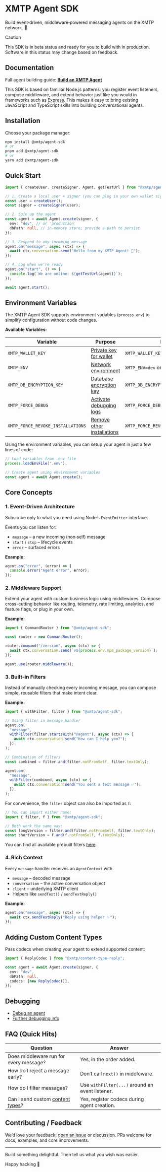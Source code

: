 # XMTP Agent SDK

Build event‑driven, middleware‑powered messaging agents on the XMTP network. 🚀

> [!CAUTION]
> This SDK is in beta status and ready for you to build with in production. Software in this status may change based on feedback.

## Documentation

Full agent building guide: **[Build an XMTP Agent](https://docs.xmtp.org/agents/get-started/build-an-agent)**

This SDK is based on familiar Node.js patterns: you register event listeners, compose middleware, and extend behavior just like you would in frameworks such as [Express](https://expressjs.com/). This makes it easy to bring existing JavaScript and TypeScript skills into building conversational agents.

## Installation

Choose your package manager:

```bash
npm install @xmtp/agent-sdk
# or
pnpm add @xmtp/agent-sdk
# or
yarn add @xmtp/agent-sdk
```

## Quick Start

```ts
import { createUser, createSigner, Agent, getTestUrl } from "@xmtp/agent-sdk";

// 1. Create a local user + signer (you can plug in your own wallet signer)
const user = createUser();
const signer = createSigner(user);

// 2. Spin up the agent
const agent = await Agent.create(signer, {
  env: "dev", // or 'production'
  dbPath: null, // in-memory store; provide a path to persist
});

// 3. Respond to any incoming message
agent.on("message", async (ctx) => {
  await ctx.conversation.send("Hello from my XMTP Agent! 👋");
});

// 4. Log when we're ready
agent.on("start", () => {
  console.log(`We are online: ${getTestUrl(agent)}`);
});

await agent.start();
```

## Environment Variables

The XMTP Agent SDK supports environment variables (`process.env`) to simplify configuration without code changes.

**Available Variables:**

| Variable                          | Purpose                                                                                                                      | Example                                 |
| --------------------------------- | ---------------------------------------------------------------------------------------------------------------------------- | --------------------------------------- |
| `XMTP_WALLET_KEY`                 | [Private key for wallet](https://docs.xmtp.org/inboxes/core-messaging/create-a-signer)                                       | `XMTP_WALLET_KEY=0x1234...abcd`         |
| `XMTP_ENV`                        | [Network environment](https://docs.xmtp.org/agents/core-messaging/create-a-client#xmtp-network-environments)                 | `XMTP_ENV=dev` or `XMTP_ENV=production` |
| `XMTP_DB_ENCRYPTION_KEY`          | [Database encryption key](https://docs.xmtp.org/agents/core-messaging/create-a-client#keep-the-database-encryption-key-safe) | `XMTP_DB_ENCRYPTION_KEY=0xabcd...1234`  |
| `XMTP_FORCE_DEBUG`                | [Activate debugging logs](https://docs.xmtp.org/agents/debug-agents)                                                         | `XMTP_FORCE_DEBUG=true`                 |
| `XMTP_FORCE_REVOKE_INSTALLATIONS` | [Remove other installations](https://docs.xmtp.org/agents/core-messaging/agent-installations#revoke-agent-installations)     | `XMTP_FORCE_REVOKE_INSTALLATIONS=true`  |

Using the environment variables, you can setup your agent in just a few lines of code:

```ts
// Load variables from .env file
process.loadEnvFile(".env");

// Create agent using environment variables
const agent = await Agent.create();
```

## Core Concepts

### 1. Event‑Driven Architecture

Subscribe only to what you need using Node’s `EventEmitter` interface.

Events you can listen for:

- `message` – a new incoming (non‑self) message
- `start` / `stop` – lifecycle events
- `error` – surfaced errors

**Example:**

```ts
agent.on("error", (error) => {
  console.error("Agent error", error);
});
```

### 2. Middleware Support

Extend your agent with custom business logic using middlewares. Compose cross-cutting behavior like routing, telemetry, rate limiting, analytics, and feature flags, or plug in your own.

**Example:**

```ts
import { CommandRouter } from "@xmtp/agent-sdk";

const router = new CommandRouter();

router.command("/version", async (ctx) => {
  await ctx.conversation.send(`v${process.env.npm_package_version}`);
});

agent.use(router.middleware());
```

### 3. Built‑in Filters

Instead of manually checking every incoming message, you can compose simple, reusable filters that make intent clear.

**Example:**

```ts
import { withFilter, filter } from "@xmtp/agent-sdk";

// Using filter in message handler
agent.on(
  "message",
  withFilter(filter.startsWith("@agent"), async (ctx) => {
    await ctx.conversation.send("How can I help you?");
  }),
);

// Combination of filters
const combined = filter.and(filter.notFromSelf, filter.textOnly);

agent.on(
  "message",
  withFilter(combined, async (ctx) => {
    await ctx.conversation.send("You sent a text message ✅");
  }),
);
```

For convenience, the `filter` object can also be imported as `f`:

```ts
// You can import either name:
import { filter, f } from "@xmtp/agent-sdk";

// Both work the same way:
const longVersion = filter.and(filter.notFromSelf, filter.textOnly);
const shortVersion = f.and(f.notFromSelf, f.textOnly);
```

You can find all available prebuilt filters [here](https://github.com/xmtp/xmtp-js/blob/main/sdks/agent-sdk/src/utils/filter.ts).

### 4. Rich Context

Every `message` handler receives an `AgentContext` with:

- `message` – decoded message
- `conversation` – the active conversation object
- `client` – underlying XMTP client
- Helpers like `sendText()` / `sendTextReply()`

**Example:**

```ts
agent.on("message", async (ctx) => {
  await ctx.sendTextReply("Reply using helper ✨");
});
```

## Adding Custom Content Types

Pass codecs when creating your agent to extend supported content:

```ts
import { ReplyCodec } from "@xmtp/content-type-reply";

const agent = await Agent.create(signer, {
  env: "dev",
  dbPath: null,
  codecs: [new ReplyCodec()],
});
```

## Debugging

- [Debug an agent](https://docs.xmtp.org/agents/debug-agents)
- [Further debugging info](https://docs.xmtp.org/inboxes/debug-your-app#debug-your-inbox-app)

## FAQ (Quick Hits)

| Question                                                                                     | Answer                                          |
| -------------------------------------------------------------------------------------------- | ----------------------------------------------- |
| Does middleware run for every message?                                                       | Yes, in the order added.                        |
| How do I reject a message early?                                                             | Don’t call `next()` in middleware.              |
| How do I filter messages?                                                                    | Use `withFilter(...)` around an event listener. |
| Can I send custom [content types](https://docs.xmtp.org/agents/content-types/content-types)? | Yes, register codecs during agent creation.     |

## Contributing / Feedback

We’d love your feedback: [open an issue](https://github.com/xmtp/xmtp-js/issues) or discussion. PRs welcome for docs, examples, and core improvements.

---

Build something delightful. Then tell us what you wish was easier.

Happy hacking 💫
